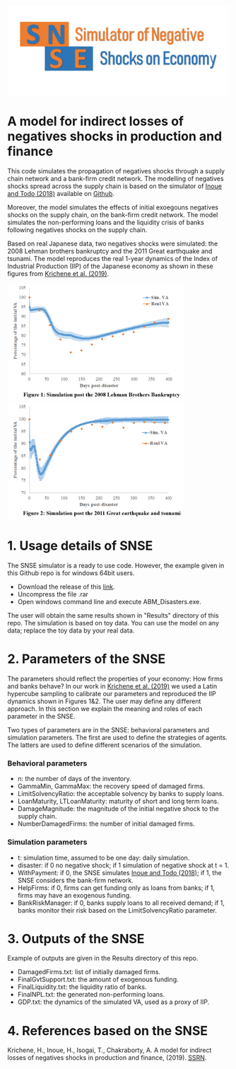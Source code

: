 <img src="images/logo1.png" width = "500">

# A model for indirect losses of negatives shocks in production and finance

This code simulates the propagation of negatives shocks through a supply chain network and a bank-firm credit network. The modelling of negatives shocks spread across the supply chain is based on the simulator of 
[Inoue and Todo (2018)](https://www.rieti.go.jp/jp/publications/dp/18e013.pdf) available on [Github](https://github.com/HiroyasuInoue/ProductionNetworkSimulator).

Moreover, the model simulates the effects of initial exoegouns negatives shocks on the supply chain, on the bank-firm credit network. The model simulates the non-performing loans and the liquidity crisis of banks following 
negatives shocks on the supply chain.

Based on real Japanese data, two negatives shocks were simulated: the 2008 Lehman brothers bankruptcy and the 2011 Great earthquake and tsunami. The model reproduces the real 1-year dynamics of the Index of Industrial Production (IIP) of
 the Japanese economy as shown in these figures from [Krichene et al. (2019)](https://papers.ssrn.com/sol3/papers.cfm?abstract_id=3343949).

<img src="images/Fig1.png" width = "400"> <img src="images/Fig2.png" width = "400"> 

# 1. Usage details of SNSE

The SNSE simulator is a ready to use code. However, the example given in this Github repo is for windows 64bit users. 

* Download the release of this [link](https://github.com/hazem2410/SNSE/releases/tag/First).
* Uncompress the file .rar
* Open windows command line and execute ABM_Disasters.exe.

The user will obtain the same results shown in "Results" directory of this repo. The simulation is based on toy data.
You can use the model on any data; replace the toy data by your real data.

# 2. Parameters of the SNSE

The parameters should reflect the properties of your economy: How firms and banks behave? In our work in [Krichene et al. (2019)](https://papers.ssrn.com/sol3/papers.cfm?abstract_id=3343949) we used a Latin hypercube sampling
to calibrate our parameters and reproduced the IIP dynamics shown in Figures 1&2. The user may define any different approach. In this section we explain the meaning and roles of each parameter in the SNSE.

Two types of parameters are in the SNSE: behavioral parameters and simulation parameters. The first are used to define the strategies of agents. The latters are used to define different scenarios of the simulation.

### Behavioral parameters

* n: the number of days of the inventory.
* GammaMin, GammaMax: the recovery speed of damaged firms.
* LimitSolvencyRatio: the acceptable solvency by banks to supply loans.
* LoanMaturity, LTLoanMaturity: maturity of short and long term loans.
* DamageMagnitude: the magnitude of the initial negative shock to the supply chain.
* NumberDamagedFirms: the number of initial damaged firms.

### Simulation parameters

* t: simulation time, assumed to be one day: daily simulation.
* disaster: if 0 no negative shock; if 1 simulation of negative shock at t = 1.
* WithPayment: if 0, the SNSE simulates [Inoue and Todo (2018)](https://github.com/HiroyasuInoue/ProductionNetworkSimulator); if 1, the SNSE considers the bank-firm network.
* HelpFirms: if 0, firms can get funding only as loans from banks; if 1, firms may have an exogenous funding.
* BankRiskManager: if 0, banks supply loans to all received demand; if 1, banks monitor their risk based on the LimitSolvencyRatio parameter.

# 3. Outputs of the SNSE

Example of outputs are given in the Results directory of this repo.

* DamagedFirms.txt: list of initially damaged firms.
* FinalGvtSupport.txt: the amount of exogenous funding.
* FinalLiquidity.txt: the liquidity ratio of banks.
* FinalNPL.txt: the generated non-performing loans.
* GDP.txt: the dynamics of the simulated VA, used as a proxy of IIP.

# 4. References based on the SNSE

Krichene, H., Inoue, H., Isogai, T., Chakraborty, A. A model for indirect losses of negatives shocks in production and finance, (2019). [SSRN](https://papers.ssrn.com/sol3/papers.cfm?abstract_id=3343949).